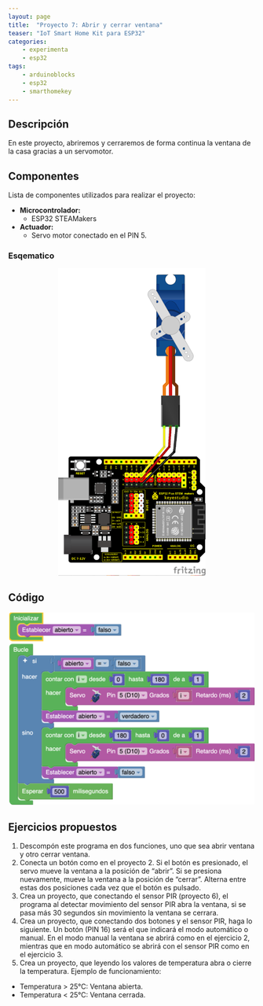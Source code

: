```yaml
---
layout: page
title:  "Proyecto 7: Abrir y cerrar ventana"
teaser: "IoT Smart Home Kit para ESP32"
categories:
    - experimenta
    - esp32
tags:
    - arduinoblocks
    - esp32
    - smarthomekey
---
```


## Descripción
En este proyecto, abriremos y cerraremos de forma continua la ventana de la casa gracias a un servomotor.
## Componentes
Lista de componentes utilizados para realizar el proyecto:
- **Microcontrolador:** 
    - ESP32 STEAMakers
- **Actuador:** 
    - Servo motor conectado en el PIN 5.
    
### Esqematico 
<p align="center">
    <img src="/images/experimenta/esp32/Proyectos/P07_Esquematico.png" alt="Proyecto 1" width="300"/>
</p>

## Código 
<p align="center">
    <img src="/images/experimenta/esp32/Proyectos/Proyecto07.png" alt="Proyecto " width="500"/>
</p>

## Ejercicios propuestos
1.	Descompón este programa en dos funciones, uno que sea abrir ventana y otro cerrar ventana. 
2.	Conecta un botón como en el proyecto 2. Si el botón es presionado, el servo mueve la ventana a la posición de “abrir”. Si se presiona nuevamente, mueve la ventana a la posición de “cerrar”. Alterna entre estas dos posiciones cada vez que el botón es pulsado.
3.	Crea un proyecto, que conectando el sensor PIR (proyecto 6), el programa al detectar movimiento del sensor PIR abra la ventana, si se pasa más 30 segundos sin movimiento la ventana se cerrara. 
4.	Crea un proyecto, que conectando dos botones y el sensor PIR, haga lo siguiente. Un botón (PIN 16) será el que indicará el modo automático o manual. En el modo manual la ventana se abrirá como en el ejercicio 2, mientras que en modo automático se abrirá con el sensor PIR como en el ejercicio 3.
5.	Crea un proyecto, que leyendo los valores de temperatura abra o cierre la temperatura. Ejemplo de funcionamiento: 	
- Temperatura > 25°C: Ventana abierta.
- Temperatura < 25°C: Ventana cerrada.
